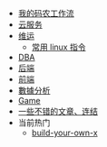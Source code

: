 <!-- layout: '' -->
<!-- title: '' -->
<!-- date: '' -->
<!-- tags: ['blog'] -->
<!-- sidebar -->

- [我的码农工作流](/workflow/README.md)
- [云服务](/ops/cloud/README.md)
- [维运](/ops/README.md)
  - [常用 linux 指令](/ops/linux/command.md#command)
- [DBA](/dba/README.md)
- [后端](/b2e/README.md)
- [前端](/f2e/README.md)
- [數據分析](/data-analyst/README.md)
- [Game](/game/README.md)
- [一些不错的文章、连结](/workflow/links.md)
- 当前热门
  - [build-your-own-x](https://github.com/danistefanovic/build-your-own-x)